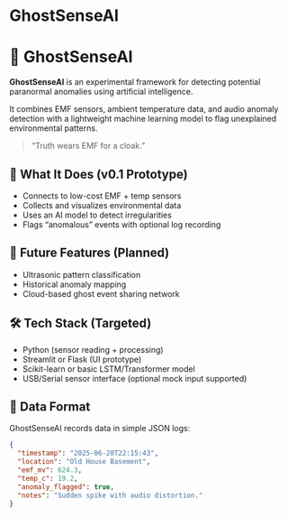 # GhostSenseAI

# 👻 GhostSenseAI

**GhostSenseAI** is an experimental framework for detecting potential paranormal anomalies using artificial intelligence.

It combines EMF sensors, ambient temperature data, and audio anomaly detection with a lightweight machine learning model to flag unexplained environmental patterns.

> “Truth wears EMF for a cloak.”

## 📡 What It Does (v0.1 Prototype)
- Connects to low-cost EMF + temp sensors
- Collects and visualizes environmental data
- Uses an AI model to detect irregularities
- Flags “anomalous” events with optional log recording

## 🧠 Future Features (Planned)
- Ultrasonic pattern classification
- Historical anomaly mapping
- Cloud-based ghost event sharing network

## 🛠️ Tech Stack (Targeted)
- Python (sensor reading + processing)
- Streamlit or Flask (UI prototype)
- Scikit-learn or basic LSTM/Transformer model
- USB/Serial sensor interface (optional mock input supported)

## 📁 Data Format
GhostSenseAI records data in simple JSON logs:

```json
{
  "timestamp": "2025-06-20T22:15:43",
  "location": "Old House Basement",
  "emf_mv": 624.3,
  "temp_c": 19.2,
  "anomaly_flagged": true,
  "notes": "Sudden spike with audio distortion."
}
